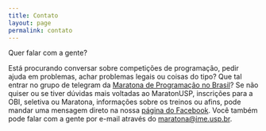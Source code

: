 ```yaml
---
title: Contato
layout: page
permalink: contato
---
```


Quer falar com a gente?

Está procurando conversar sobre competições de programação, pedir
ajuda em problemas, achar problemas legais ou coisas do tipo? Que tal
entrar no grupo de telegram da [Maratona de Programação no
Brasil](http://t.me/maratonabrasil)? Se não quiser ou se tiver dúvidas
mais voltadas ao MaratonUSP, inscrições para a OBI, seletiva ou
Maratona, informações sobre os treinos ou afins, pode mandar uma
mensagem direto na nossa [página do
Facebook](http://fb.com/maratonUSP). Você também pode falar com a
gente por e-mail através do
[maratona@ime.usp.br](mailto:maratona@ime.usp.br).
